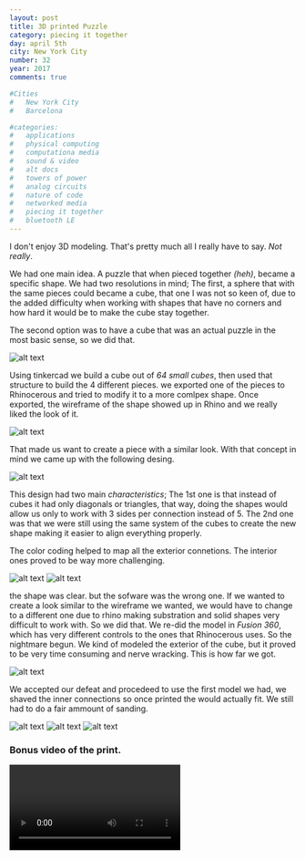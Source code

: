 ```yaml
---
layout: post
title: 3D printed Puzzle
category: piecing it together
day: april 5th
city: New York City
number: 32
year: 2017
comments: true

#Cities
#	New York City
#	Barcelona

#categories:
#	applications
#	physical computing 
#	computationa media 
#	sound & video 
#	alt docs
#	towers of power 
#	analog circuits 
#	nature of code
#	networked media
#	piecing it together
#	bluetooth LE
---
```


I don't enjoy 3D modeling. That's pretty much all I really have to say. *Not really*.

We had one main idea. A puzzle that when pieced together *(heh)*, became a specific shape. We had two resolutions in mind; The first, a sphere that with the same pieces could became a cube, that one I was not so keen of, due to the added difficulty when working with shapes that have no corners and how hard it would be to make the cube stay together.

The second option was to have a cube that was an actual puzzle in the most basic sense, so we did that.

![alt text](/img/thumnailsBlog/32_2.png)

Using tinkercad we build a cube out of *64 small cubes*, then used that structure to build the 4 different pieces. we exported one of the pieces to Rhinocerous and tried to modify it to a more comlpex shape. Once exported, the wireframe of the shape showed up in Rhino and we really liked the look of it.

![alt text](/img/thumnailsBlog/32_10.png)

That made us want to create a piece with a similar look. With that concept in mind we came up with the following desing.

![alt text](/img/thumnailsBlog/32_9.png)

This design had two main *characteristics*; The 1st one is that instead of cubes it had only diagonals or triangles, that way, doing the shapes would allow us only to work with 3 sides per connection instead of 5. The 2nd one was that we were still using the same system of the cubes to create the new shape making it easier to align everything properly.

The color coding helped to map all the exterior connetions. The interior ones proved to be way more challenging.

![alt text](/img/thumnailsBlog/32_3.png)
![alt text](/img/thumnailsBlog/32_4.png)

the shape was clear. but the sofware was the wrong one. If we wanted to create a look similar to the wireframe we wanted, we would have to change to a different one due to rhino making substration and solid shapes very difficult to work with. So we did that. We re-did the model in *Fusion 360*, which has very different controls to the ones that Rhinocerous uses. So the nightmare begun. We kind of modeled the exterior of the cube, but it proved to be very time consuming and nerve wracking. This is how far we got.

![alt text](/img/thumnailsBlog/32_5.png)

We accepted our defeat and procedeed to use the first model we had, we shaved the inner connections so once printed the would actually fit. We still had to do a fair ammount of sanding.



![alt text](/img/thumnailsBlog/32_6.png)
![alt text](/img/thumnailsBlog/32_7.png)
![alt text](/img/thumnailsBlog/32_8.png)

### Bonus video of the print.

<video class="v_512" controls="false" autoplay="autoplay">
<source src="https://graupuche.info/video/32_7.mov" type="video/mp4" />
</video> 
